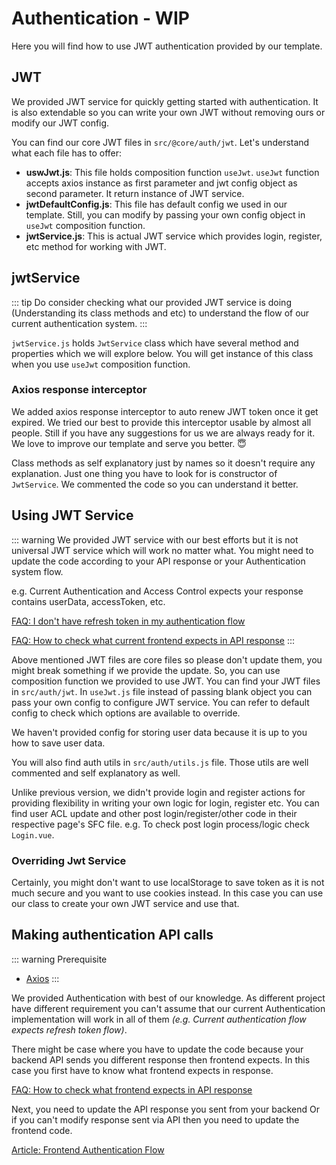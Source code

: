 # Authentication - WIP

Here you will find how to use JWT authentication provided by our template.

## JWT

We provided JWT service for quickly getting started with authentication. It is also extendable so you can write your own JWT without removing ours or modify our JWT config.

You can find our core JWT files in `src/@core/auth/jwt`. Let's understand what each file has to offer:

- **uswJwt.js**: This file holds composition function `useJwt`. `useJwt` function accepts axios instance as first parameter and jwt config object as second parameter. It return instance of JWT service.
- **jwtDefaultConfig.js**: This file has default config we used in our template. Still, you can modify by passing your own config object in `useJwt` composition function.
- **jwtService.js**: This is actual JWT service which provides login, register, etc method for working with JWT.

## jwtService

::: tip
Do consider checking what our provided JWT service is doing (Understanding its class methods and etc) to understand the flow of our current authentication system.
:::

`jwtService.js` holds `JwtService` class which have several method and properties which we will explore below. You will get instance of this class when you use `useJwt` composition function.

### Axios response interceptor

We added axios response interceptor to auto renew JWT token once it get expired. We tried our best to provide this interceptor usable by almost all people. Still if you have any suggestions for us we are always ready for it. We love to improve our template and serve you better. 😇

Class methods as self explanatory just by names so it doesn't require any explanation. Just one thing you have to look for is constructor of `JwtService`. We commented the code so you can understand it better.

## Using JWT Service

::: warning
We provided JWT service with our best efforts but it is not universal JWT service which will work no matter what. You might need to update the code according to your API response or your Authentication system flow.

e.g. Current Authentication and Access Control expects your response contains userData, accessToken, etc.

[FAQ: I don't have refresh token in my authentication flow](/faq/#i-don-t-have-refresh-token-in-my-authentication-flow)

[FAQ: How to check what current frontend expects in API response](/faq/#i-don-t-have-refresh-token-in-my-authentication-flow)
:::

Above mentioned JWT files are core files so please don't update them, you might break something if we provide the update. So, you can use composition function we provided to use JWT. You can find your JWT files in `src/auth/jwt`. In `useJwt.js` file instead of passing blank object you can pass your own config to configure JWT service. You can refer to default config to check which options are available to override.

We haven't provided config for storing user data because it is up to you how to save user data.

You will also find auth utils in `src/auth/utils.js` file. Those utils are well commented and self explanatory as well.

Unlike previous version, we didn't provide login and register actions for providing flexibility in writing your own logic for login, register etc. You can find user ACL update and other post login/register/other code in their respective page's SFC file. e.g. To check post login process/logic check `Login.vue`.

### Overriding Jwt Service

Certainly, you might don't want to use localStorage to save token as it is not much secure and you want to use cookies instead. In this case you can use our class to create your own JWT service and use that.

## Making authentication API calls

::: warning Prerequisite

- [Axios](https://github.com/axios/axios)
  :::

We provided Authentication with best of our knowledge. As different project have different requirement you can't assume that our current Authentication implementation will work in all of them _(e.g. Current authentication flow expects refresh token flow)_.

There might be case where you have to update the code because your backend API sends you different response then frontend expects. In this case you first have to know what frontend expects in response.

[FAQ: How to check what frontend expects in API response](/faq/#how-to-check-what-frontend-expects-in-api-response)

Next, you need to update the API response you sent from your backend Or if you can't modify response sent via API then you need to update the frontend code.

[Article: Frontend Authentication Flow](/articles/frontend-authentication-flow.md)
